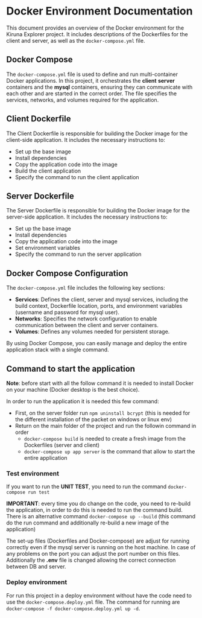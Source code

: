 # Docker Environment Documentation

This document provides an overview of the Docker environment for the Kiruna Explorer project. It includes descriptions of the Dockerfiles for the client and server, as well as the `docker-compose.yml` file.

## Docker Compose

The `docker-compose.yml` file is used to define and run multi-container Docker applications. In this project, it orchestrates the **client** **server** containers and the **mysql** containers, ensuring they can communicate with each other and are started in the correct order. The file specifies the services, networks, and volumes required for the application.

## Client Dockerfile

The Client Dockerfile is responsible for building the Docker image for the client-side application. It includes the necessary instructions to:

- Set up the base image
- Install dependencies
- Copy the application code into the image
- Build the client application
- Specify the command to run the client application

## Server Dockerfile

The Server Dockerfile is responsible for building the Docker image for the server-side application. It includes the necessary instructions to:

- Set up the base image
- Install dependencies
- Copy the application code into the image
- Set environment variables
- Specify the command to run the server application

## Docker Compose Configuration

The `docker-compose.yml` file includes the following key sections:

- **Services**: Defines the client, server and mysql services, including the build context, Dockerfile location, ports, and environment variables (username and password for mysql user).
- **Networks**: Specifies the network configuration to enable communication between the client and server containers.
- **Volumes**: Defines any volumes needed for persistent storage.

By using Docker Compose, you can easily manage and deploy the entire application stack with a single command.

## Command to start the application

**Note**: before start with all the follow command it is needed to install Docker on your machine (Docker desktop is the best choice).

In order to run the application it is needed this few command:

- First, on the server folder run `npm uninstall bcrypt` (this is needed for the different installation of the packet on windows or linux env)
- Return on the main folder of the project and run the followin command in order
  - `docker-compose build` is needed to create a fresh image from the Dockerfiles (server and client)
  - `docker-compose up app server` is the command that allow to start the entire application

### Test environment

If you want to run the **UNIT TEST**, you need to run the command `docker-compose run test`

**IMPORTANT**: every time you do change on the code, you need to re-build the application, in order to do this is needed to run the command build. There is an alternative command `docker-compose up --build` (this command do the run command and additionally re-build a new image of the application)

The set-up files (Dockerfiles and Docker-compose) are adjust for running correctly even if the mysql server is running on the host machine. In case of any problems on the port you can adjust the port number on this files.
Additionally the **.env** file is changed allowing the correct connection between DB and server.


### Deploy environment

For run this project in a deploy environment without have the code need to use the `docker-compose.deploy.yml` file.
The command for running are `docker-compose -f docker-compose.deploy.yml up -d`.